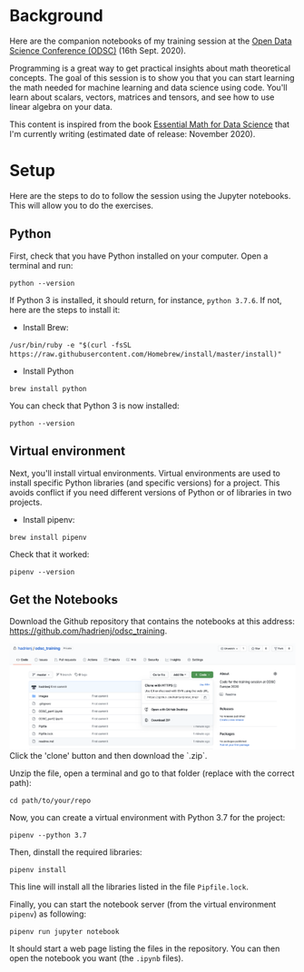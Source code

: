 # Background

Here are the companion notebooks of my training session at the [Open Data Science Conference (ODSC)](https://odsc.com/europe/) (16th Sept. 2020).

Programming is a great way to get practical insights about math theoretical concepts. The goal of this session is to show you that you can start learning the math needed for machine learning and data science using code. You'll learn about scalars, vectors, matrices and tensors, and see how to use linear algebra on your data.

This content is inspired from the book [Essential Math for Data Science](https://www.essentialmathfordatascience.com/) that I'm currently writing (estimated date of release: November 2020).

# Setup

Here are the steps to do to follow the session using the Jupyter notebooks. This will allow you to do the exercises.

## Python

First, check that you have Python installed on your computer. Open a terminal and run:

```
python --version
```

If Python 3 is installed, it should return, for instance, `python 3.7.6`. If not, here are the steps to install it:

- Install Brew:

```
/usr/bin/ruby -e "$(curl -fsSL https://raw.githubusercontent.com/Homebrew/install/master/install)"
```

- Install Python

```
brew install python
```

You can check that Python 3 is now installed:

```
python --version
```

## Virtual environment

Next, you'll install virtual environments. Virtual environments are used to install specific Python libraries (and specific versions) for a project. This avoids conflict if you need different versions of Python or of libraries in two projects.

- Install pipenv:

```
brew install pipenv
```

Check that it worked:

```
pipenv --version
```

## Get the Notebooks

Download the Github repository that contains the notebooks at this address: https://github.com/hadrienj/odsc_training.

<img src="images/setup.png" width="900">
Click the 'clone' button and then download the `.zip`.


Unzip the file, open a terminal and go to that folder (replace with the correct path):

```
cd path/to/your/repo
```

Now, you can create a virtual environment with Python 3.7 for the project:

```
pipenv --python 3.7
```

Then, dinstall the required libraries:

```
pipenv install
```

This line will install all the libraries listed in the file `Pipfile.lock`.

Finally, you can start the notebook server (from the virtual environment `pipenv`) as following:

```
pipenv run jupyter notebook
```

It should start a web page listing the files in the repository. You can then open the notebook you want (the `.ipynb` files).
